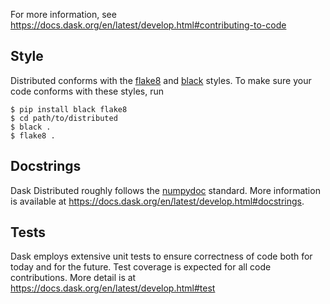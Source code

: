For more information, see https://docs.dask.org/en/latest/develop.html#contributing-to-code


## Style
Distributed conforms with the [flake8] and [black] styles. To make sure your
code conforms with these styles, run

``` shell
$ pip install black flake8
$ cd path/to/distributed
$ black .
$ flake8 .
```

[flake8]:http://flake8.pycqa.org/en/latest/
[black]:https://github.com/python/black

## Docstrings

Dask Distributed roughly follows the [numpydoc] standard. More information is
available at https://docs.dask.org/en/latest/develop.html#docstrings.

[numpydoc]:https://github.com/numpy/numpy/blob/master/doc/HOWTO_DOCUMENT.rst.txt

## Tests

Dask employs extensive unit tests to ensure correctness of code both for today
and for the future. Test coverage is expected for all code contributions. More
detail is at https://docs.dask.org/en/latest/develop.html#test
